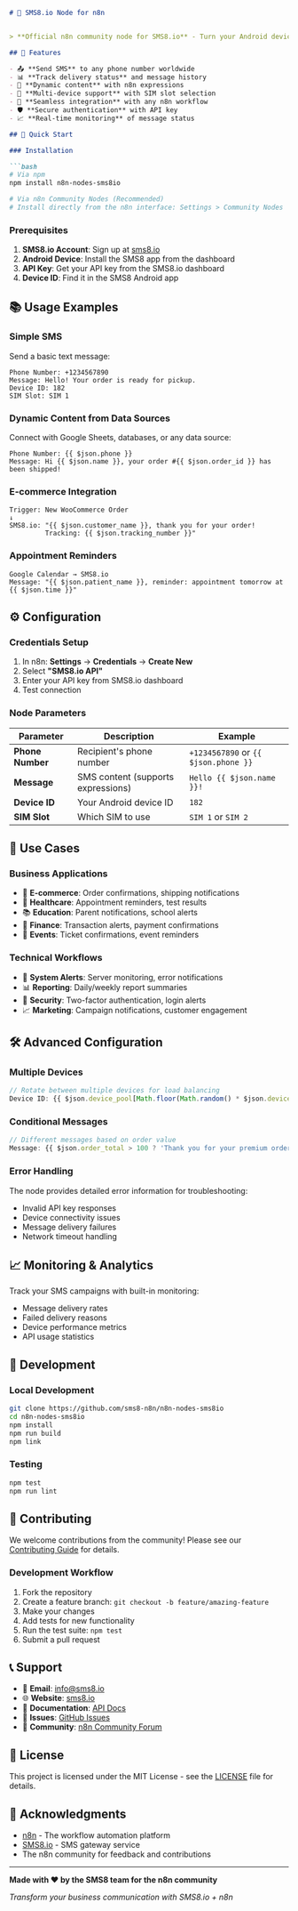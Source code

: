 
```markdown
# 📱 SMS8.io Node for n8n


> **Official n8n community node for SMS8.io** - Turn your Android device into a powerful SMS gateway for workflow automation.

## 🌟 Features

- 📤 **Send SMS** to any phone number worldwide
- 📊 **Track delivery status** and message history
- 🔄 **Dynamic content** with n8n expressions
- 📱 **Multi-device support** with SIM slot selection
- 🔗 **Seamless integration** with any n8n workflow
- 🛡️ **Secure authentication** with API key
- 📈 **Real-time monitoring** of message status

## 🚀 Quick Start

### Installation

```bash
# Via npm
npm install n8n-nodes-sms8io

# Via n8n Community Nodes (Recommended)
# Install directly from the n8n interface: Settings > Community Nodes
```

### Prerequisites

1. **SMS8.io Account**: Sign up at [sms8.io](https://sms8.io)
2. **Android Device**: Install the SMS8 app from the dashboard
3. **API Key**: Get your API key from the SMS8.io dashboard
4. **Device ID**: Find it in the SMS8 Android app

## 📚 Usage Examples

### Simple SMS
Send a basic text message:
```
Phone Number: +1234567890
Message: Hello! Your order is ready for pickup.
Device ID: 182
SIM Slot: SIM 1
```

### Dynamic Content from Data Sources
Connect with Google Sheets, databases, or any data source:
```
Phone Number: {{ $json.phone }}
Message: Hi {{ $json.name }}, your order #{{ $json.order_id }} has been shipped!
```

### E-commerce Integration
```
Trigger: New WooCommerce Order
↓
SMS8.io: "{{ $json.customer_name }}, thank you for your order! 
         Tracking: {{ $json.tracking_number }}"
```

### Appointment Reminders
```
Google Calendar → SMS8.io
Message: "{{ $json.patient_name }}, reminder: appointment tomorrow at {{ $json.time }}"
```

## ⚙️ Configuration

### Credentials Setup
1. In n8n: **Settings** → **Credentials** → **Create New**
2. Select **"SMS8.io API"**
3. Enter your API key from SMS8.io dashboard
4. Test connection

### Node Parameters

| Parameter | Description | Example |
|-----------|-------------|---------|
| **Phone Number** | Recipient's phone number | `+1234567890` or `{{ $json.phone }}` |
| **Message** | SMS content (supports expressions) | `Hello {{ $json.name }}!` |
| **Device ID** | Your Android device ID | `182` |
| **SIM Slot** | Which SIM to use | `SIM 1` or `SIM 2` |

## 🎯 Use Cases

### Business Applications
- 🛒 **E-commerce**: Order confirmations, shipping notifications
- 🏥 **Healthcare**: Appointment reminders, test results
- 📚 **Education**: Parent notifications, school alerts
- 🏦 **Finance**: Transaction alerts, payment confirmations
- 🎫 **Events**: Ticket confirmations, event reminders

### Technical Workflows
- 🔔 **System Alerts**: Server monitoring, error notifications
- 📊 **Reporting**: Daily/weekly report summaries
- 🔐 **Security**: Two-factor authentication, login alerts
- 📈 **Marketing**: Campaign notifications, customer engagement

## 🛠️ Advanced Configuration

### Multiple Devices
```javascript
// Rotate between multiple devices for load balancing
Device ID: {{ $json.device_pool[Math.floor(Math.random() * $json.device_pool.length)] }}
```

### Conditional Messages
```javascript
// Different messages based on order value
Message: {{ $json.order_total > 100 ? 'Thank you for your premium order!' : 'Thanks for your order!' }}
```

### Error Handling
The node provides detailed error information for troubleshooting:
- Invalid API key responses
- Device connectivity issues  
- Message delivery failures
- Network timeout handling

## 📈 Monitoring & Analytics

Track your SMS campaigns with built-in monitoring:
- Message delivery rates
- Failed delivery reasons
- Device performance metrics
- API usage statistics

## 🔧 Development

### Local Development
```bash
git clone https://github.com/sms8-n8n/n8n-nodes-sms8io
cd n8n-nodes-sms8io
npm install
npm run build
npm link
```

### Testing
```bash
npm test
npm run lint
```

## 🤝 Contributing

We welcome contributions from the community! Please see our [Contributing Guide](CONTRIBUTING.md) for details.

### Development Workflow
1. Fork the repository
2. Create a feature branch: `git checkout -b feature/amazing-feature`
3. Make your changes
4. Add tests for new functionality
5. Run the test suite: `npm test`
6. Submit a pull request

## 📞 Support

- 📧 **Email**: [info@sms8.io](mailto:info@sms8.io)
- 🌐 **Website**: [sms8.io](https://sms8.io)
- 📖 **Documentation**: [API Docs](https://sms8.io/sms8-api-documentation/)
- 🐛 **Issues**: [GitHub Issues](https://github.com/sms8-n8n/n8n-nodes-sms8io/issues)
- 💬 **Community**: [n8n Community Forum](https://community.n8n.io)

## 📄 License

This project is licensed under the MIT License - see the [LICENSE](LICENSE) file for details.

## 🙏 Acknowledgments

- [n8n](https://n8n.io) - The workflow automation platform
- [SMS8.io](https://sms8.io) - SMS gateway service
- The n8n community for feedback and contributions

---

**Made with ❤️ by the SMS8 team for the n8n community**

*Transform your business communication with SMS8.io + n8n*
```
